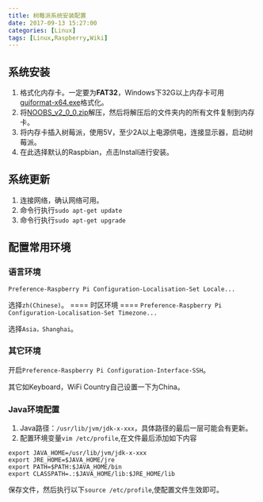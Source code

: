 ```yaml
---
title: 树莓派系统安装配置
date: 2017-09-13 15:27:00
categories: [Linux]
tags: [Linux,Raspberry,Wiki]
---
```


## 系统安装

1. 格式化内存卡。一定要为**FAT32**，Windows下32G以上内存卡可用[guiformat-x64.exe](http://pan.baidu.com/s/1kUEPxaf)格式化。
2. 将[NOOBS_v2_0_0.zip](http://pan.baidu.com/s/1qYwE7yW)解压，然后将解压后的文件夹内的所有文件复制到内存卡。
3. 将内存卡插入树莓派，使用5V，至少2A以上电源供电，连接显示器，启动树莓派。
4. 在此选择默认的Raspbian，点击Install进行安装。

## 系统更新

1. 连接网络，确认网络可用。
2. 命令行执行`sudo apt-get update`
3. 命令行执行`sudo apt-get upgrade`

## 配置常用环境

### 语言环境

`Preference-Raspberry Pi Configuration-Localisation-Set Locale...`

选择`zh(Chinese)`。
==== 时区环境 ====
`Preference-Raspberry Pi Configuration-Localisation-Set Timezone...`

选择`Asia，Shanghai`。

### 其它环境

开启`Preference-Raspberry Pi Configuration-Interface-SSH`。

其它如Keyboard，WiFi Country自己设置一下为China。

### Java环境配置

1. Java路径：`/usr/lib/jvm/jdk-x-xxx`，具体路径的最后一层可能会有更新。
2. 配置环境变量`vim /etc/profile`,在文件最后添加如下内容

```{shell}
export JAVA_HOME=/usr/lib/jvm/jdk-x-xxx
export JRE_HOME=$JAVA_HOME/jre
export PATH=$PATH:$JAVA_HOME/bin
export CLASSPATH=.:$JAVA_HOME/lib:$JRE_HOME/lib
```

保存文件，然后执行以下`source /etc/profile`,使配置文件生效即可。
